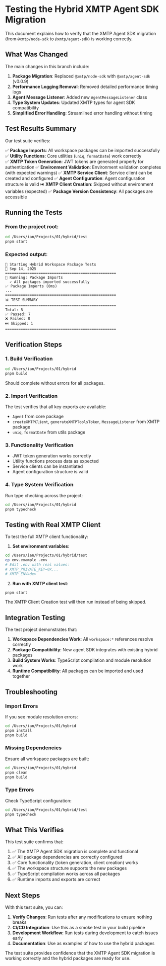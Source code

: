 # Testing the Hybrid XMTP Agent SDK Migration

This document explains how to verify that the XMTP Agent SDK migration (from `@xmtp/node-sdk` to `@xmtp/agent-sdk`) is working correctly.

## What Was Changed

The main changes in this branch include:

1. **Package Migration**: Replaced `@xmtp/node-sdk` with `@xmtp/agent-sdk` (v0.0.9)
2. **Performance Logging Removal**: Removed detailed performance timing logs
3. **Agent Message Listener**: Added new `AgentMessageListener` class
4. **Type System Updates**: Updated XMTP types for agent SDK compatibility
5. **Simplified Error Handling**: Streamlined error handling without timing

## Test Results Summary

Our test suite verifies:

✅ **Package Imports**: All workspace packages can be imported successfully
✅ **Utility Functions**: Core utilities (`uniq`, `formatDate`) work correctly  
✅ **XMTP Token Generation**: JWT tokens are generated properly for authentication
✅ **Environment Validation**: Environment validation completes (with expected warnings)
✅ **XMTP Service Client**: Service client can be created and configured
✅ **Agent Configuration**: Agent configuration structure is valid
⏭️ **XMTP Client Creation**: Skipped without environment variables (expected)
✅ **Package Version Consistency**: All packages are accessible

## Running the Tests

### From the project root:
```bash
cd /Users/ian/Projects/01/hybrid/test
pnpm start
```

### Expected output:
```
🚀 Starting Hybrid Workspace Package Tests
📅 Sep 14, 2025
==================================================
🧪 Running: Package Imports
  ✓ All packages imported successfully
✅ Package Imports (0ms)
...
==================================================
📊 TEST SUMMARY
==================================================
Total: 8
✅ Passed: 7
❌ Failed: 0
⏭️ Skipped: 1
==================================================
```

## Verification Steps

### 1. Build Verification
```bash
cd /Users/ian/Projects/01/hybrid
pnpm build
```
Should complete without errors for all packages.

### 2. Import Verification
The test verifies that all key exports are available:
- `Agent` from core package
- `createXMTPClient`, `generateXMTPToolsToken`, `MessageListener` from XMTP package
- `uniq`, `formatDate` from utils package

### 3. Functionality Verification
- JWT token generation works correctly
- Utility functions process data as expected
- Service clients can be instantiated
- Agent configuration structure is valid

### 4. Type System Verification
Run type checking across the project:
```bash
cd /Users/ian/Projects/01/hybrid
pnpm typecheck
```

## Testing with Real XMTP Client

To test the full XMTP client functionality:

1. **Set environment variables**:
```bash
cd /Users/ian/Projects/01/hybrid/test
cp env.example .env
# Edit .env with real values:
# XMTP_PRIVATE_KEY=0x...
# XMTP_ENV=dev
```

2. **Run with XMTP client test**:
```bash
pnpm start
```

The XMTP Client Creation test will then run instead of being skipped.

## Integration Testing

The test project demonstrates that:

1. **Workspace Dependencies Work**: All `workspace:*` references resolve correctly
2. **Package Compatibility**: New agent SDK integrates with existing hybrid packages
3. **Build System Works**: TypeScript compilation and module resolution work
4. **Runtime Compatibility**: All packages can be imported and used together

## Troubleshooting

### Import Errors
If you see module resolution errors:
```bash
cd /Users/ian/Projects/01/hybrid
pnpm install
pnpm build
```

### Missing Dependencies
Ensure all workspace packages are built:
```bash
cd /Users/ian/Projects/01/hybrid
pnpm clean
pnpm build
```

### Type Errors
Check TypeScript configuration:
```bash
cd /Users/ian/Projects/01/hybrid/test
pnpm typecheck
```

## What This Verifies

This test suite confirms that:

1. ✅ The XMTP Agent SDK migration is complete and functional
2. ✅ All package dependencies are correctly configured
3. ✅ Core functionality (token generation, client creation) works
4. ✅ The workspace structure supports the new packages
5. ✅ TypeScript compilation works across all packages
6. ✅ Runtime imports and exports are correct

## Next Steps

With this test suite, you can:

1. **Verify Changes**: Run tests after any modifications to ensure nothing breaks
2. **CI/CD Integration**: Use this as a smoke test in your build pipeline
3. **Development Workflow**: Run tests during development to catch issues early
4. **Documentation**: Use as examples of how to use the hybrid packages

The test suite provides confidence that the XMTP Agent SDK migration is working correctly and the hybrid packages are ready for use.
